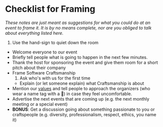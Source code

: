 # Checklist for Framing

*These notes are just meant as suggestions for what you could do at an event to frame it. It is by no means complete, nor are you obliged to talk about everything listed here.*

1. Use the hand-sign to quiet down the room
- Welcome everyone to our event
- Briefly tell people what is going to happen in the next few minutes.
- Thank the host for sponsoring the event and give them room for a short pitch about their company
- Frame Software Craftsmanship
  1. Ask who's with us for the first time
  - Explain (or let someone explain) what Craftsmanship is about
- Mention our [values](https://github.com/swkBerlin/resources/blob/master/safe_environment.md) and tell people to approach the organizers (who wear a name tag with a 💝) in case they feel uncomfortable.
- Advertise the next events that are coming up (e.g. the next monthly meeting or a special event)
- **BONUS**: Get a discussion going about something passionate to you or craftspeople (e.g. diversity, professionalism, respect, ethics, you name it)
